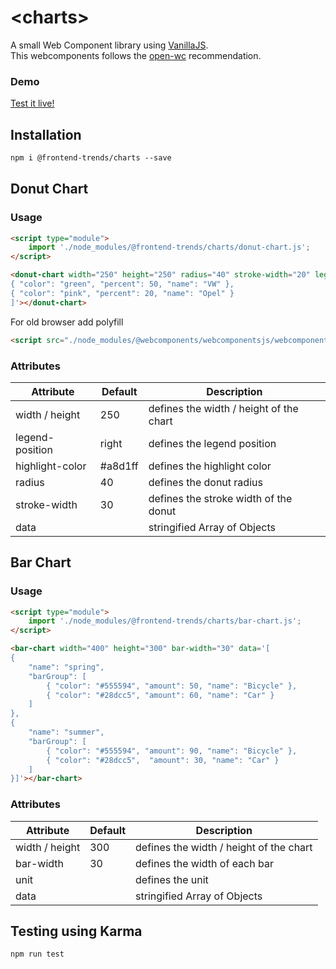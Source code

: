 # &lt;charts&gt;

A small Web Component library using [VanillaJS](http://vanilla-js.com/). <br/>
This webcomponents follows the [open-wc](https://github.com/open-wc/open-wc) recommendation.

### Demo

[Test it live!](https://frontend-trends-charts.surge.sh)

## Installation

```html
npm i @frontend-trends/charts --save
```

## Donut Chart

### Usage

```html
<script type="module">
    import './node_modules/@frontend-trends/charts/donut-chart.js';
</script>

<donut-chart width="250" height="250" radius="40" stroke-width="20" legend-position="right" data='[
{ "color": "green", "percent": 50, "name": "VW" },
{ "color": "pink", "percent": 20, "name": "Opel" }
]'></donut-chart>
```

For old browser add polyfill
```html
<script src="./node_modules/@webcomponents/webcomponentsjs/webcomponents-bundle.js"></script>
```

### Attributes
| Attribute   |      Default      |  Description |
|----------|-------------|------|
| width / height |  250 | defines the width / height of the chart |
| legend-position | right | defines the legend position |
| highlight-color | #a8d1ff | defines the highlight color |
| radius | 40 | defines the donut radius |
| stroke-width | 30 | defines the stroke width of the donut |
| data |  | stringified Array of Objects |

## Bar Chart

### Usage

```html
<script type="module">
    import './node_modules/@frontend-trends/charts/bar-chart.js';
</script>

<bar-chart width="400" height="300" bar-width="30" data='[
{
    "name": "spring",
    "barGroup": [
        { "color": "#555594", "amount": 50, "name": "Bicycle" },
        { "color": "#28dcc5", "amount": 60, "name": "Car" }
    ]
},
{
    "name": "summer",
    "barGroup": [
        { "color": "#555594", "amount": 90, "name": "Bicycle" },
        { "color": "#28dcc5",  "amount": 30, "name": "Car" }
    ]
}]'></bar-chart>
```

### Attributes
| Attribute   |      Default      |  Description |
|----------|-------------|------|
| width / height |  300 | defines the width / height of the chart |
| bar-width | 30 | defines the width of each bar |
| unit |  | defines the unit |
| data |  | stringified Array of Objects |

## Testing using Karma

```html
npm run test
```
